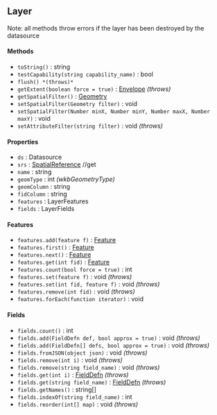 ## Layer

Note: all methods throw errors if the layer has been destroyed by the datasource

#### Methods 

- `toString()` : string
- `testCapability(string capability_name)` : bool
- `flush() *(throws)*`
- `getExtent(boolean force = true)` : [Envelope](envelope.md) *(throws)*
- `getSpatialFilter()` : [Geometry](geometry.md)
- `setSpatialFilter(Geometry filter)` : void
- `setSpatialFilter(Number minX, Number minY, Number maxX, Number maxY)` : void
- `setAttributeFilter(string filter)` : void *(throws)*

#### Properties

- `ds` : Datasource
- `srs` : [SpatialReference](spatialreference.md) //get
- `name` : string
- `geomType` : int *(wkbGeometryType)*
- `geomColumn` : string
- `fidColumn` : string
- `features` : LayerFeatures
- `fields` : LayerFields

#### Features

- `features.add(feature f)` : [Feature](feature.md)
- `features.first()` : [Feature](feature.md)
- `features.next()` : [Feature](feature.md)
- `features.get(int fid)` : [Feature](feature.md)
- `features.count(bool force = true)` : int
- `features.set(feature f)` : void *(throws)*
- `features.set(int fid, feature f)` : void *(throws)*
- `features.remove(int fid)` : void *(throws)*
- `features.forEach(function iterator)` : void

#### Fields

- `fields.count()` : int
- `fields.add(FieldDefn def, bool approx = true)` : void *(throws)*
- `fields.add(FieldDefn[] defs, bool approx = true)` : void *(throws)*
- `fields.fromJSON(object json)` : void *(throws)*
- `fields.remove(int i)` : void *(throws)*
- `fields.remove(string field_name)` : void *(throws)*
- `fields.get(int i)` : [FieldDefn](fielddefn.md) *(throws)*
- `fields.get(string field_name)` : [FieldDefn](fielddefn.md) *(throws)*
- `fields.getNames()` : string[]
- `fields.indexOf(string field_name)` : int
- `fields.reorder(int[] map)` : void *(throws)*